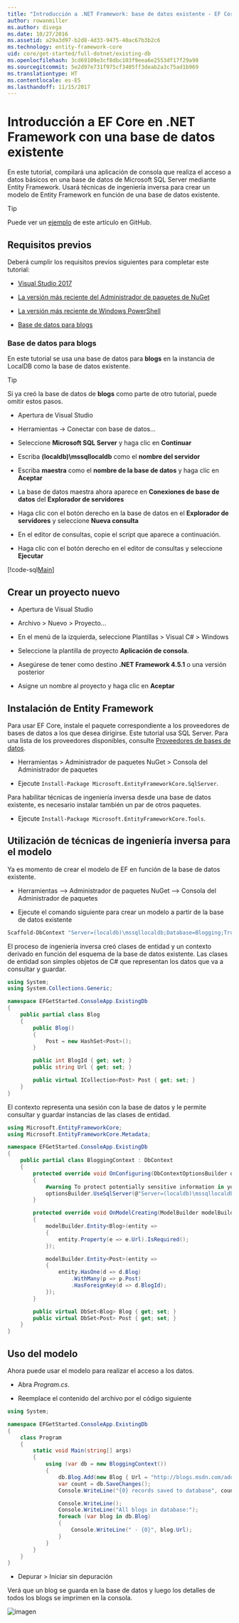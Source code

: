 ```yaml
---
title: "Introducción a .NET Framework: base de datos existente - EF Core"
author: rowanmiller
ms.author: divega
ms.date: 10/27/2016
ms.assetid: a29a3d97-b2d8-4d33-9475-40ac67b3b2c6
ms.technology: entity-framework-core
uid: core/get-started/full-dotnet/existing-db
ms.openlocfilehash: 3cd69109e3cf8dbc103f9eea6e2553df17f29a98
ms.sourcegitcommit: 5e2d97e731f975cf3405ff3deab2a3c75ad1b969
ms.translationtype: HT
ms.contentlocale: es-ES
ms.lasthandoff: 11/15/2017
---
```

# <a name="getting-started-with-ef-core-on-net-framework-with-an-existing-database"></a>Introducción a EF Core en .NET Framework con una base de datos existente

En este tutorial, compilará una aplicación de consola que realiza el acceso a datos básicos en una base de datos de Microsoft SQL Server mediante Entity Framework. Usará técnicas de ingeniería inversa para crear un modelo de Entity Framework en función de una base de datos existente.

> [!TIP]  
> Puede ver un [ejemplo](https://github.com/aspnet/EntityFramework.Docs/tree/master/samples/core/GetStarted/FullNet/ConsoleApp.ExistingDb) de este artículo en GitHub.

## <a name="prerequisites"></a>Requisitos previos

Deberá cumplir los requisitos previos siguientes para completar este tutorial:

* [Visual Studio 2017](https://www.visualstudio.com/downloads/)

* [La versión más reciente del Administrador de paquetes de NuGet](https://dist.nuget.org/index.html)

* [La versión más reciente de Windows PowerShell](https://docs.microsoft.com/powershell/scripting/setup/installing-windows-powershell)

* [Base de datos para blogs](#blogging-database)

### <a name="blogging-database"></a>Base de datos para blogs

En este tutorial se usa una base de datos para **blogs** en la instancia de LocalDB como la base de datos existente.

> [!TIP]  
> Si ya creó la base de datos de **blogs** como parte de otro tutorial, puede omitir estos pasos.

* Apertura de Visual Studio

* Herramientas -> Conectar con base de datos...

* Seleccione **Microsoft SQL Server** y haga clic en **Continuar**

* Escriba **(localdb)\mssqllocaldb** como el **nombre del servidor**

* Escriba **maestra** como el **nombre de la base de datos** y haga clic en **Aceptar**

* La base de datos maestra ahora aparece en **Conexiones de base de datos** del **Explorador de servidores**

* Haga clic con el botón derecho en la base de datos en el **Explorador de servidores** y seleccione **Nueva consulta**

* En el editor de consultas, copie el script que aparece a continuación.

* Haga clic con el botón derecho en el editor de consultas y seleccione **Ejecutar**

[!code-sql[Main](../_shared/create-blogging-database-script.sql)]

## <a name="create-a-new-project"></a>Crear un proyecto nuevo

* Apertura de Visual Studio

* Archivo > Nuevo > Proyecto...

* En el menú de la izquierda, seleccione Plantillas > Visual C# > Windows

* Seleccione la plantilla de proyecto **Aplicación de consola**.

* Asegúrese de tener como destino **.NET Framework 4.5.1** o una versión posterior

* Asigne un nombre al proyecto y haga clic en **Aceptar**

## <a name="install-entity-framework"></a>Instalación de Entity Framework

Para usar EF Core, instale el paquete correspondiente a los proveedores de bases de datos a los que desea dirigirse. Este tutorial usa SQL Server. Para una lista de los proveedores disponibles, consulte [Proveedores de bases de datos](../../providers/index.md).

* Herramientas > Administrador de paquetes NuGet > Consola del Administrador de paquetes

* Ejecute `Install-Package Microsoft.EntityFrameworkCore.SqlServer`.

Para habilitar técnicas de ingeniería inversa desde una base de datos existente, es necesario instalar también un par de otros paquetes.

* Ejecute `Install-Package Microsoft.EntityFrameworkCore.Tools`.

## <a name="reverse-engineer-your-model"></a>Utilización de técnicas de ingeniería inversa para el modelo

Ya es momento de crear el modelo de EF en función de la base de datos existente.

* Herramientas –> Administrador de paquetes NuGet –> Consola del Administrador de paquetes

* Ejecute el comando siguiente para crear un modelo a partir de la base de datos existente

``` powershell
Scaffold-DbContext "Server=(localdb)\mssqllocaldb;Database=Blogging;Trusted_Connection=True;" Microsoft.EntityFrameworkCore.SqlServer
```

El proceso de ingeniería inversa creó clases de entidad y un contexto derivado en función del esquema de la base de datos existente. Las clases de entidad son simples objetos de C# que representan los datos que va a consultar y guardar.

<!-- [!code-csharp[Main](samples/core/GetStarted/FullNet/ConsoleApp.ExistingDb/Blog.cs)] -->
``` csharp
using System;
using System.Collections.Generic;

namespace EFGetStarted.ConsoleApp.ExistingDb
{
    public partial class Blog
    {
        public Blog()
        {
            Post = new HashSet<Post>();
        }

        public int BlogId { get; set; }
        public string Url { get; set; }

        public virtual ICollection<Post> Post { get; set; }
    }
}
```

El contexto representa una sesión con la base de datos y le permite consultar y guardar instancias de las clases de entidad.

<!-- [!code-csharp[Main](samples/core/GetStarted/FullNet/ConsoleApp.ExistingDb/BloggingContext.cs)] -->
``` csharp
using Microsoft.EntityFrameworkCore;
using Microsoft.EntityFrameworkCore.Metadata;

namespace EFGetStarted.ConsoleApp.ExistingDb
{
    public partial class BloggingContext : DbContext
    {
        protected override void OnConfiguring(DbContextOptionsBuilder optionsBuilder)
        {
            #warning To protect potentially sensitive information in your connection string, you should move it out of source code. See http://go.microsoft.com/fwlink/?LinkId=723263 for guidance on storing connection strings.
            optionsBuilder.UseSqlServer(@"Server=(localdb)\mssqllocaldb;Database=Blogging;Trusted_Connection=True;");
        }

        protected override void OnModelCreating(ModelBuilder modelBuilder)
        {
            modelBuilder.Entity<Blog>(entity =>
            {
                entity.Property(e => e.Url).IsRequired();
            });

            modelBuilder.Entity<Post>(entity =>
            {
                entity.HasOne(d => d.Blog)
                    .WithMany(p => p.Post)
                    .HasForeignKey(d => d.BlogId);
            });
        }

        public virtual DbSet<Blog> Blog { get; set; }
        public virtual DbSet<Post> Post { get; set; }
    }
}
```

## <a name="use-your-model"></a>Uso del modelo

Ahora puede usar el modelo para realizar el acceso a los datos.

* Abra *Program.cs*.

* Reemplace el contenido del archivo por el código siguiente

<!-- [!code-csharp[Main](samples/core/GetStarted/FullNet/ConsoleApp.ExistingDb/Program.cs)] -->
``` csharp
using System;

namespace EFGetStarted.ConsoleApp.ExistingDb
{
    class Program
    {
        static void Main(string[] args)
        {
            using (var db = new BloggingContext())
            {
                db.Blog.Add(new Blog { Url = "http://blogs.msdn.com/adonet" });
                var count = db.SaveChanges();
                Console.WriteLine("{0} records saved to database", count);

                Console.WriteLine();
                Console.WriteLine("All blogs in database:");
                foreach (var blog in db.Blog)
                {
                    Console.WriteLine(" - {0}", blog.Url);
                }
            }
        }
    }
}
```

* Depurar > Iniciar sin depuración

Verá que un blog se guarda en la base de datos y luego los detalles de todos los blogs se imprimen en la consola.

![imagen](_static/output-existing-db.png)
